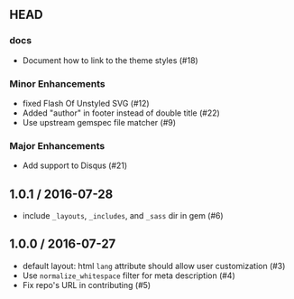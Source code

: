 ## HEAD

### docs

  * Document how to link to the theme styles (#18)

### Minor Enhancements

  * fixed Flash Of Unstyled SVG (#12)
  * Added "author" in footer instead of double title (#22)
  * Use upstream gemspec file matcher (#9)

### Major Enhancements

  * Add support to Disqus (#21)

## 1.0.1 / 2016-07-28

  * include `_layouts`, `_includes`, and `_sass` dir in gem (#6)

## 1.0.0 / 2016-07-27

  * default layout: html `lang` attribute should allow user customization (#3)
  * Use `normalize_whitespace` filter for meta description (#4)
  * Fix repo's URL in contributing (#5)
